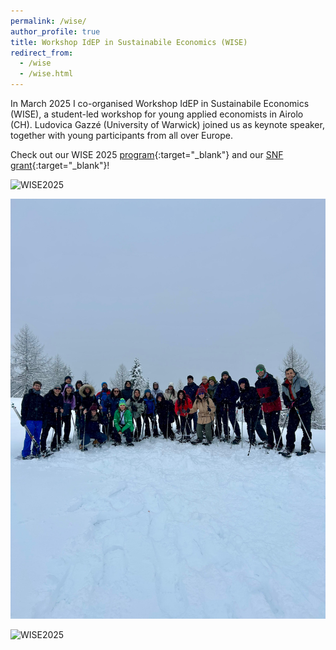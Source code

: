 ```yaml
---
permalink: /wise/
author_profile: true
title: Workshop IdEP in Sustainabile Economics (WISE)
redirect_from:
  - /wise
  - /wise.html
---
```


  In March 2025 I co-organised Workshop IdEP in Sustainabile Economics (WISE), a student-led workshop for young applied economists in Airolo (CH). Ludovica Gazzé (University of Warwick) joined us as keynote speaker, together with young participants from all over Europe.
  
  Check out our WISE 2025 [program](https://www.usi.ch/it/feeds/30071){:target="_blank"} and our [SNF grant](https://data.snf.ch/grants/grant/232488){:target="_blank"}!

  ![WISE2025](/assets/images/wise_snow.jpg)

  ![WISE2025](https://github.com/floramarchioro/floramarchioro.github.io/blob/master/images/wise_snow.jpg)

  ![WISE2025]([flormarchioro/github.io/images/wise_snow.jpg](https://github.com/floramarchioro/floramarchioro.github.io/blob/master/images/wise_snow.jpg))
